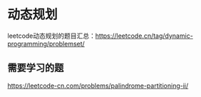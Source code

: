 # 动态规划
leetcode动态规划的题目汇总：https://leetcode.cn/tag/dynamic-programming/problemset/
## 需要学习的题
https://leetcode-cn.com/problems/palindrome-partitioning-ii/

